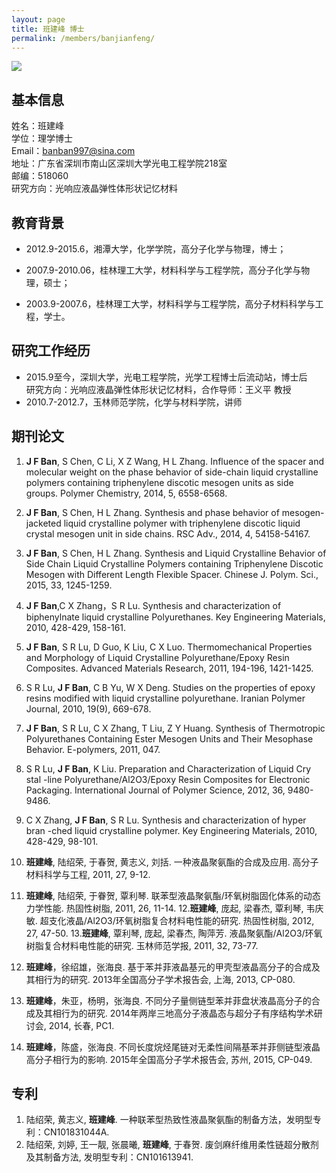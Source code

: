```yaml
---
layout: page
title: 班建峰 博士
permalink: /members/banjianfeng/
---
```


<a href="{{ site.baseurl }}/members/banjianfeng/">
<img class="member-avatar" src="{{ site.baseurl }}/images/bjf-92x128.png">
</a>

## 基本信息

姓名：班建峰<br/>
学位：理学博士<br/>
Email：banban997@sina.com<br/>
地址：广东省深圳市南山区深圳大学光电工程学院218室<br/>
邮编：518060<br/>
研究方向：光响应液晶弹性体形状记忆材料<br/>

## 教育背景                                                                                                  

+ 2012.9-2015.6，湘潭大学，化学学院，高分子化学与物理，博士；<br>

+ 2007.9-2010.06，桂林理工大学，材料科学与工程学院，高分子化学与物理，硕士；

+ 2003.9-2007.6，桂林理工大学，材料科学与工程学院，高分子材料科学与工程，学士。<br/>


## 研究工作经历
                                                                                                  
+ 2015.9至今，深圳大学，光电工程学院，光学工程博士后流动站，博士后<br>
研究方向：光响应液晶弹性体形状记忆材料，合作导师：王义平 教授
+ 2010.7-2012.7，玉林师范学院，化学与材料学院，讲师<br>


## 期刊论文
                                                                                  
1.	**J F Ban**, S Chen, C Li, X Z Wang, H L Zhang. Influence of the spacer and molecular weight on the phase behavior of side-chain liquid crystalline polymers containing triphenylene discotic mesogen units as side groups. Polymer Chemistry, 2014, 5, 6558-6568.
2.	**J F Ban**, S Chen, H L Zhang. Synthesis and phase behavior of mesogen-jacketed liquid crystalline polymer with triphenylene discotic liquid crystal mesogen unit in side chains. RSC Adv., 2014, 4, 54158-54167.
3.	**J F Ban**, S Chen, H L Zhang. Synthesis and Liquid Crystalline Behavior of Side Chain Liquid Crystalline Polymers containing Triphenylene Discotic Mesogen with Different Length Flexible Spacer. Chinese J. Polym. Sci., 2015, 33, 1245-1259.
4.	**J F Ban**,C X Zhang，S R Lu. Synthesis and characterization of biphenylnate liquid crystalline Polyurethanes. Key Engineering Materials, 2010, 428-429, 158-161.
5.	**J F Ban**, S R Lu, D Guo, K Liu, C X Luo. Thermomechanical Properties and Morphology of Liquid Crystalline Polyurethane/Epoxy Resin Composites. Advanced Materials Research, 2011, 194-196, 1421-1425.
6.	S R Lu, **J F Ban**, C B Yu, W X Deng. Studies on the properties of epoxy resins modified with liquid crystalline polyurethane. Iranian Polymer Journal, 2010, 19(9), 669-678.
7.	**J F Ban**, S R Lu, C X Zhang, T Liu, Z Y Huang. Synthesis of Thermotropic Polyurethanes Containing Ester Mesogen Units and Their Mesophase Behavior. E-polymers, 2011, 047. 
8.	S R Lu, **J F Ban**, K Liu. Preparation and Characterization of Liquid Cry stal -line Polyurethane/Al2O3/Epoxy Resin Composites for Electronic Packaging. International Journal of Polymer Science, 2012, 36, 9480-9486.
9.	C X Zhang, **J F Ban**, S R Lu. Synthesis and characterization of hyper bran -ched liquid crystalline polymer. Key Engineering Materials, 2010, 428-429, 98-101. 

10.	**班建峰**, 陆绍荣, 于春贺, 黄志义, 刘括. 一种液晶聚氨酯的合成及应用. 高分子材料科学与工程, 2011, 27, 9-12.
11.	**班建峰**, 陆绍荣, 于眷贺, 覃利琴. 联苯型液晶聚氨酯/环氧树脂固化体系的动态力学性能. 热固性树脂, 2011, 26, 11-14.
12.**班建峰**, 庞起, 梁春杰, 覃利琴, 韦庆敏. 超支化液晶/Al2O3/环氧树脂复合材料电性能的研究. 热固性树脂, 2012, 27, 47-50.
13.**班建峰**, 覃利琴, 庞起, 梁春杰, 陶萍芳. 液晶聚氨酯/Al2O3/环氧树脂复合材料电性能的研究. 玉林师范学报, 2011, 32, 73-77.
14.	**班建峰**，徐绍雄，张海良. 基于苯并菲液晶基元的甲壳型液晶高分子的合成及其相行为的研究. 2013年全国高分子学术报告会, 上海, 2013, CP-080.
15.	**班建峰**，朱亚，杨明，张海良. 不同分子量侧链型苯并菲盘状液晶高分子的合成及其相行为的研究. 2014年两岸三地高分子液晶态与超分子有序结构学术研讨会, 2014, 长春, PC1.
16.	**班建峰**，陈盛，张海良. 不同长度烷烃尾链对无柔性间隔基苯并菲侧链型液晶高分子相行为的影响. 2015年全国高分子学术报告会, 苏州, 2015, CP-049.


## 专利
                                                                                    
1. 陆绍荣, 黄志义, **班建峰**. 一种联苯型热致性液晶聚氨酯的制备方法，发明型专利：CN101831044A.
2.  陆绍荣, 刘婷, 王一靓, 张晨曦, **班建峰**, 于春贺. 废剑麻纤维用柔性链超分散剂及其制备方法, 发明型专利：CN101613941.
